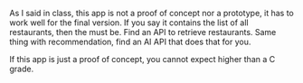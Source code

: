 As I said in class, this app is not a proof of concept nor a prototype, it has to work well for the final version. If you say it contains the list of all restaurants, then the must be. Find an API to retrieve restaurants. Same thing with recommendation, find an AI API that does that for you. 

If this app is just a proof of concept, you cannot expect higher than a C grade. 